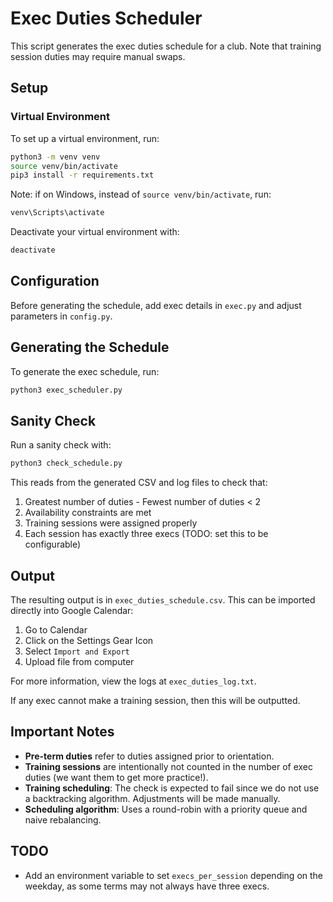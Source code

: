 # Exec Duties Scheduler

This script generates the exec duties schedule for a club. Note that training session duties may require manual swaps.

## Setup

### Virtual Environment

To set up a virtual environment, run:

```bash
python3 -m venv venv
source venv/bin/activate
pip3 install -r requirements.txt
```

Note: if on Windows, instead of `source venv/bin/activate`, run:

```bash
venv\Scripts\activate
```

Deactivate your virtual environment with:

```bash
deactivate
```

## Configuration

Before generating the schedule, add exec details in `exec.py` and adjust parameters in `config.py`.

## Generating the Schedule

To generate the exec schedule, run:

```bash
python3 exec_scheduler.py
```

## Sanity Check

Run a sanity check with:

```bash
python3 check_schedule.py
```

This reads from the generated CSV and log files to check that:

1. Greatest number of duties - Fewest number of duties < 2
2. Availability constraints are met
3. Training sessions were assigned properly
4. Each session has exactly three execs (TODO: set this to be configurable)

## Output

The resulting output is in `exec_duties_schedule.csv`. This can be imported directly into Google Calendar:
1. Go to Calendar
2. Click on the Settings Gear Icon
3. Select `Import and Export`
4. Upload file from computer

For more information, view the logs at `exec_duties_log.txt`.

If any exec cannot make a training session, then this will be outputted.

## Important Notes

- **Pre-term duties** refer to duties assigned prior to orientation.
- **Training sessions** are intentionally not counted in the number of exec duties (we want them to get more practice!).
- **Training scheduling**: The check is expected to fail since we do not use a backtracking algorithm. Adjustments will be made manually.
- **Scheduling algorithm**: Uses a round-robin with a priority queue and naive rebalancing.

## TODO

- Add an environment variable to set `execs_per_session` depending on the weekday, as some terms may not always have three execs.


